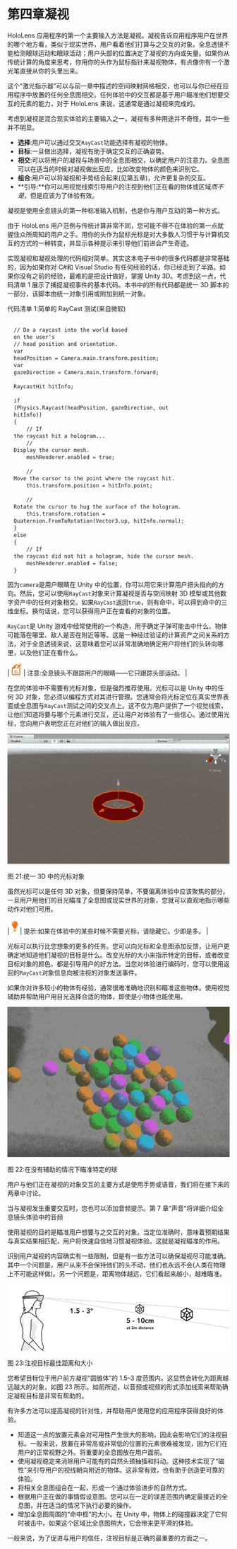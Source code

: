# 第四章凝视

HoloLens 应用程序的第一个主要输入方法是凝视。凝视告诉应用程序用户在世界的哪个地方看，类似于现实世界，用户看着他们打算与之交互的对象。全息透镜不能检测眼球运动和眼球活动；用户头部的位置决定了凝视的方向或矢量。如果你从传统计算的角度来思考，你用你的头作为鼠标指针来凝视物体，有点像你有一个激光笔直接从你的头里出来。

这个“激光指示器”可以与前一章中描述的空间映射网格相交，也可以与你已经在应用程序中放置的任何全息图相交。任何体验中的交互都是基于用户瞄准他们想要交互的元素的能力，对于 HoloLens 来说，这通常是通过凝视来完成的。

考虑到凝视是混合现实体验的主要输入之一，凝视有多种用途并不奇怪，其中一些并不明显。

*   **选择**:用户可以通过交叉`RayCast`功能选择有凝视的物体。
*   **目标**:一旦做出选择，凝视有助于确定交互的正确姿势。
*   **相交**:可以将用户的凝视与场景中的全息图相交，以确定用户的注意力。全息图可以在适当的时候对凝视做出反应，比如改变物体的颜色来识别它。
*   **组合**:用户可以将凝视和手势结合起来(见第五章)，允许更复杂的交互。
*   **引导:**你可以用视觉线索引导用户的注视到他们正在看的物体或区域*而不是*，但是应该为了体验有效。

凝视是使用全息镜头的第一种标准输入机制，也是你与用户互动的第一种方式。

由于 HoloLens 用户范例与传统计算非常不同，您可能不得不在体验的第一点就握住众所周知的用户之手。用你的头作为鼠标光标是对大多数人习惯于与计算机交互的方式的一种转变，并显示各种提示来引导他们前进会产生奇迹。

实现凝视和凝视处理的代码相对简单。其实这本电子书中的很多代码都是非常基础的，因为如果你对 C#和 Visual Studio 有任何经验的话，你已经走到了半路。如果你没有之前的经验，最难的是把设计做好，掌握 Unity 3D。考虑到这一点，代码清单 1 展示了捕捉凝视事件的基本代码。本书中的所有代码都是统一 3D 脚本的一部分，该脚本由统一对象引用或附加到统一对象。

代码清单 1:简单的 RayCast 测试(来自微软)

```

  // Do a raycast into the world based
  on the user's
  // head position and orientation.
  var
  headPosition = Camera.main.transform.position;
  var
  gazeDirection = Camera.main.transform.forward;

  RaycastHit hitInfo;

  if
  (Physics.Raycast(headPosition, gazeDirection, out
  hitInfo))
  {
      // If
  the raycast hit a hologram...
      //
  Display the cursor mesh.
      meshRenderer.enabled = true;

      //
  Move the cursor to the point where the raycast hit.
      this.transform.position = hitInfo.point;

      //
  Rotate the cursor to hug the surface of the hologram.
      this.transform.rotation =
  Quaternion.FromToRotation(Vector3.up, hitInfo.normal);
  }
  else
  {
      // If
  the raycast did not hit a hologram, hide the cursor mesh.
      meshRenderer.enabled = false;
  }

```

因为`camera`是用户眼睛在 Unity 中的位置，你可以用它来计算用户把头指向的方向。然后，您可以使用`RayCast`对象来计算凝视是否与空间映射 3D 模型或其他数字资产中的任何对象相交。如果`RayCast`返回`true`，则有命中，可以得到命中的三维坐标。换句话说，您可以获得用户正在查看的对象的位置。

`RayCast`是 Unity 游戏中经常使用的一个构造，用于确定子弹可能击中什么、物体可能落在哪里、敌人是否在附近等等。这是一种经过验证的计算资产之间关系的方法，对于全息透镜来说，这意味着您可以非常准确地确定用户将他们的头转向哪里，以及他们正在看什么。

| ![](img/note.png) | 注意:全息镜头不跟踪用户的眼睛——它只跟踪头部运动。 |

在您的体验中不需要有光标对象，但是强烈推荐使用。光标可以是 Unity 中的任何 3D 对象，您必须以编程方式对其进行管理。您通常会将光标定位在真实世界表面或全息图与`RayCast`测试之间的交叉点上。这不仅为用户提供了一个视觉线索，让他们知道将要与哪个元素进行交互，还让用户对体验有了一些信心。通过使用光标，您向用户表明您正在对他们的输入做出反应。

![](img/image025.jpg)

图 21:统一 3D 中的光标对象

虽然光标可以是任何 3D 对象，但要保持简单，不要偏离体验中应该聚焦的部分。一旦用户用他们的目光瞄准了全息图或现实世界的对象，您就可以直观地指示哪些动作对他们可用。

| ![](img/tip.png) | 提示:如果在体验中的某些时候不需要光标，请隐藏它。少即是多。 |

光标可以执行比您想象的更多的任务。您可以向光标和全息图添加反馈，让用户更确定地知道他们凝视的目标是什么。改变光标的大小来指示特定的目标，或者改变目标对象的颜色，都是引导用户的好方法。当您对体验进行编码时，您可以使用返回的`RayCast`对象信息向被注视的对象发送事件。

如果你对许多较小的物体有经验，通常很难准确地识别和瞄准这些物体。使用视觉辅助并帮助用户用目光选择合适的物体，即使是小物体也能使用。

![](img/image027.jpg)

图 22:在没有辅助的情况下瞄准特定的球

用户与他们正在凝视的对象交互的主要方式是使用手势或语音，我们将在接下来的两章中讨论。

当与凝视发生重要交互时，您也可以添加音频提示。第 7 章“声音”将详细介绍全息镜头体验中的音频

使用凝视的目的是瞄准用户想要与之交互的对象。当定位准确时，意味着预期结果与真实结果相匹配，用户将快速自信地习惯凝视体验。这就是凝视瞄准的作用。

识别用户凝视的内容确实有一些限制，但是有一些方法可以确保凝视尽可能准确。其中一个问题是，用户从来不会保持他们的头不动，他们也永远不会(人类在物理上不可能这样做)。另一个问题是，距离物体越远，它们看起来越小，越难瞄准。

![](img/image028.png)

图 23:注视目标最佳距离和大小

您希望目标位于用户前方凝视“圆锥体”的 1.5–3 度范围内。这显然会转化为距离越远越大的对象，如图 23 所示。如前所述，以音频或视频的形式添加线索来帮助确定凝视目标是非常有帮助的。

有许多方法可以提高凝视的针对性，并帮助用户使用您的应用程序获得良好的体验。

*   知道这一点的放置元素会对可用性产生很大的影响，因此会影响它们的注视目标。一般来说，放置在非常高或非常低的位置的元素很难被发现，因为它们在用户的正常视野之外。将重要的全息图放在用户面前。
*   使用凝视稳定来消除用户可能有的自然头颈抽搐和抖动。这种技术实现了“磁性”来引导用户的视线朝向附近的物体。这非常有效，也有助于创造更可靠的体验。
*   将相关全息图组合在一起，形成一个通过体验进步的自然方式。
*   根据用户正在做的事情假设意图。您可以在一定的误差范围内确定最接近的全息图，并在适当的情况下执行必要的操作。
*   增加全息图周围的“命中框”的大小。在 Unity 中，物体上的碰撞器决定了它何时被击中。如果这个区域比全息图稍大，它会带来更平滑的体验。

一般来说，为了促进与用户的信任，注视目标是正确的最重要的方面之一。